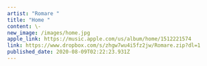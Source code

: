```yaml
---
artist: "Romare "
title: "Home "
content: \-
new_image: /images/home.jpg
apple_link: https://music.apple.com/us/album/home/1512221574
link: https://www.dropbox.com/s/zhgw7wu4i5fz2jw/Romare.zip?dl=1
published_date: 2020-08-09T02:22:23.931Z
---
```

